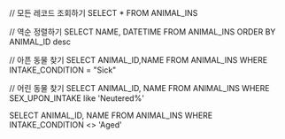 // 모든 레코드 조회하기
SELECT *
FROM ANIMAL_INS

// 역순 정렬하기
SELECT NAME, DATETIME
FROM ANIMAL_INS
ORDER BY ANIMAL_ID desc

// 아픈 동물 찾기
SELECT ANIMAL_ID,NAME
FROM ANIMAL_INS 
WHERE INTAKE_CONDITION = "Sick"

// 어린 동물 찾기
SELECT ANIMAL_ID, NAME
FROM ANIMAL_INS 
WHERE SEX_UPON_INTAKE like 'Neutered%'

SELECT ANIMAL_ID, NAME
FROM ANIMAL_INS 
WHERE INTAKE_CONDITION <> 'Aged'

